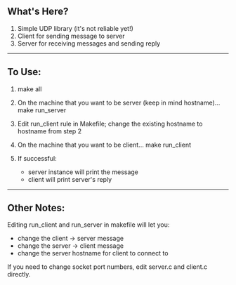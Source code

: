 

## What's Here?
1. Simple UDP library (it's not reliable yet!)
2. Client for sending message to server
3. Server for receiving messages and sending reply

----------------
## To Use:

1. make all

2. On the machine that you want to be server (keep in mind hostname)...
   make run_server

3. Edit run_client rule in Makefile; change the existing hostname to hostname from step 2

3. On the machine that you want to be client...
   make run_client 

4. If successful:
   - server instance will print the message
   - client will print server's reply

---------------
## Other Notes:
Editing run_client and run_server in makefile will let you:
- change the client -> server message
- change the server -> client message
- change the server hostname for client to connect to

If you need to change socket port numbers, edit server.c and client.c directly.


